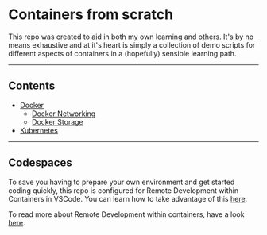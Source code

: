 # Containers from scratch

This repo was created to aid in both my own learning and others. It's by no means exhaustive and at it's heart is simply a collection of demo scripts for different aspects of containers in a (hopefully) sensible learning path.

---

## Contents

- [Docker](./docker)
    - [Docker Networking](./docker/networking)
    - [Docker Storage](./docker/storage)
- [Kubernetes](./kubernetes)

---

## Codespaces

To save you having to prepare your own environment and get started coding quickly, this repo is configured for Remote Development within Containers in VSCode.  You can learn how to take advantage of this [here](./.devcontainer).

To read more about Remote Development within containers, have a look [here](https://code.visualstudio.com/docs/remote/remote-overview).